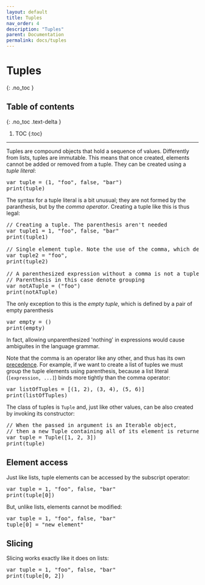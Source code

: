 ```yaml
---
layout: default
title: Tuples
nav_order: 4
description: "Tuples"
parent: Documentation
permalink: docs/tuples
---
```


# Tuples
{: .no_toc }

## Table of contents
{: .no_toc .text-delta }

1. TOC
{:toc}

---

Tuples are compound objects that hold a sequence of values. Differently from lists, tuples are
immutable. This means that once created, elements cannot be added or removed from a tuple. They can
be created using a *tuple literal*:
<pre class='runnable-snippet'>
var tuple = (1, "foo", false, "bar")
print(tuple)
</pre>

The syntax for a tuple literal is a bit unusual; they are not formed by the paranthesis, but by the
*comma operator*. Creating a tuple like this is thus legal:
<pre class='runnable-snippet'>
// Creating a tuple. The parenthesis aren't needed
var tuple1 = 1, "foo", false, "bar"
print(tuple1)

// Single element tuple. Note the use of the comma, which defines the element as a tuple
var tuple2 = "foo",
print(tuple2)

// A parenthesized expression without a comma is not a tuple!
// Parenthesis in this case denote grouping
var notATuple = ("foo")
print(notATuple)
</pre>

The only exception to this is the *empty tuple*, which is defined by a pair of empty parenthesis
<pre class='runnable-snippet'>
var empty = ()
print(empty)
</pre>

In fact, allowing unparenthesized 'nothing' in expressions would cause ambiguites in the language
grammar.

Note that the comma is an operator like any other, and thus has its own 
[precedence](syntax#operators-precedence). For example, if we want to create a list of tuples we
must group the tuple elements using parenthesis, because a list literal (`[expression, ...]`) binds 
more tightly than the comma operator:
<pre class='runnable-snippet'>
var listOfTuples = [(1, 2), (3, 4), (5, 6)]
print(listOfTuples)
</pre>

The class of tuples is `Tuple` and, just like other values, can be also created by invoking its 
constructor:
<pre class='runnable-snippet'>
// When the passed in argument is an Iterable object, 
// then a new Tuple containing all of its element is returned
var tuple = Tuple([1, 2, 3])
print(tuple)
</pre>

## Element access

Just like lists, tuple elements can be accessed by the subscript operator:
<pre class='runnable-snippet'>
var tuple = 1, "foo", false, "bar"
print(tuple[0])
</pre>

But, unlike lists, elements cannot be modified:
<pre class='runnable-snippet'>
var tuple = 1, "foo", false, "bar"
tuple[0] = "new element"
</pre>

## Slicing

Slicing works exactly like it does on lists:
<pre class='runnable-snippet'>
var tuple = 1, "foo", false, "bar"
print(tuple[0, 2])
</pre>